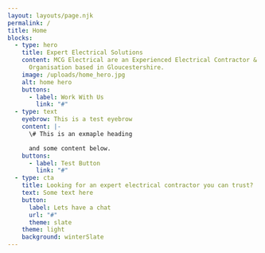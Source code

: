 ```yaml
---
layout: layouts/page.njk
permalink: /
title: Home
blocks:
  - type: hero
    title: Expert Electrical Solutions
    content: MCG Electrical are an Experienced Electrical Contractor & Maintenance
      Organisation based in Gloucestershire.
    image: /uploads/home_hero.jpg
    alt: home hero
    buttons:
      - label: Work With Us
        link: "#"
  - type: text
    eyebrow: This is a test eyebrow
    content: |-
      \# This is an exmaple heading

      and some content below.
    buttons:
      - label: Test Button
        link: "#"
  - type: cta
    title: Looking for an expert electrical contractor you can trust?
    text: Some text here
    button:
      label: Lets have a chat
      url: "#"
      theme: slate
    theme: light
    background: winterSlate
---
```

